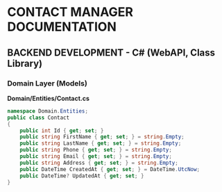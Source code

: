 # CONTACT MANAGER DOCUMENTATION

## BACKEND DEVELOPMENT - C# (WebAPI, Class Library)
### Domain Layer (Models)
**Domain/Entities/Contact.cs**
```csharp
namespace Domain.Entities;
public class Contact
{
    public int Id { get; set; }
    public string FirstName { get; set; } = string.Empty;
    public string LastName { get; set; } = string.Empty;
    public string Phone { get; set; } = string.Empty;
    public string Email { get; set; } = string.Empty;
    public string Address { get; set; } = string.Empty;
    public DateTime CreatedAt { get; set; } = DateTime.UtcNow;
    public DateTime? UpdatedAt { get; set; }
}
```